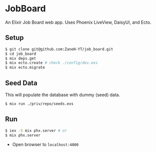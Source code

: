 # JobBoard

An Elixir Job Board web app. Uses Phoenix LiveView, DaisyUI, and Ecto.

## Setup

```bash
$ git clone git@github.com:ZaneH-YT/job_board.git
$ cd job_board
$ mix deps.get
$ mix ecto.create # check ./config/dev.exs
$ mix ecto.migrate
```

## Seed Data

This will populate the database with dummy (seed) data.

```bash
$ mix run ./priv/repo/seeds.exs
```

## Run

```bash
$ iex -S mix phx.server # or
$ mix phx.server
```

- Open browser to `localhost:4000`